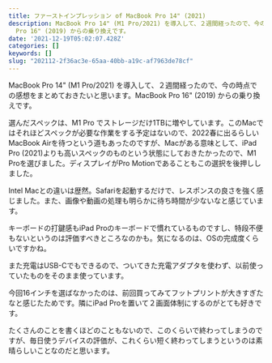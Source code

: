 ```yaml
---
title: ファーストインプレッション of MacBook Pro 14" (2021)
description: MacBook Pro 14" (M1 Pro/2021) を導入して、２週間経ったので、今の時点での感想をまとめておきたいと思います。MacBook
  Pro 16" (2019) からの乗り換えです。
date: '2021-12-19T05:02:07.428Z'
categories: []
keywords: []
slug: "202112-2f36ac3e-65aa-40bb-a19c-af7963de78cf"
---
```

MacBook Pro 14" (M1 Pro/2021) を導入して、２週間経ったので、今の時点での感想をまとめておきたいと思います。MacBook Pro 16" (2019) からの乗り換えです。

選んだスペックは、M1 Pro でストレージだけ1TBに増やしています。このMacではそれほどスペックが必要な作業をする予定はないので、2022春に出るらしいMacBook Airを待つという道もあったのですが、Macがある意味として、iPad Pro (2021)よりも高いスペックのものという状態にしておきたかったので、M1 Proを選びました。ディスプレイがPro Motionであることもこの選択を後押ししました。

Intel Macとの違いは歴然。Safariを起動するだけで、レスポンスの良さを強く感じました。また、画像や動画の処理も明らかに待ち時間が少ないなと感じています。

キーボードの打鍵感もiPad Proのキーボードで慣れているものですし、特段不便もないというのは評価すべきところなのかも。気になるのは、OSの完成度くらいですかね。

また充電はUSB-Cでもできるので、ついてきた充電アダプタを使わず、以前使っていたものをそのまま使っています。

今回16インチを選ばなかったのは、前回買ってみてフットプリントが大きすぎたなと感じたためです。隣にiPad Proを置いて２画面体制にするのがとても好きです。

たくさんのことを書くほどのこともないので、このくらいで終わってしまうのですが、毎日使うデバイスの評価が、これくらい短く終わってしまうというのは素晴らしいことなのだと思います。